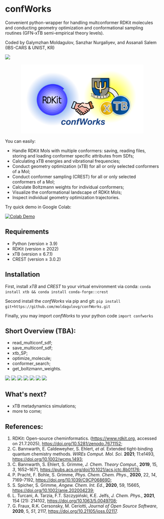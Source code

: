 # confWorks

Convenient python-wrapper for handling multconformer RDKit molecules and conducting geometry optimization and conformational sampling routines (GFN-xTB semi-empirical theory levels).

Coded by Galymzhan Moldagulov, Sanzhar Nurgaliyev, and Assanali Salem (IBS-CARS & UNIST, KR)

![](https://moldagulovg.github.io/confWorks/docs/assets/confworks.png)
<div align="center">
<img src="./docs/assets/confworks.png" alt="confWorks" width="400">
</div>

You can easily:
- Handle RDKit Mols with multiple conformers: saving, reading files, storing and loading conformer specific attributes from SDfs;
- Calculating xTB energies and vibrational frequencies;
- Conduct geometry optimization (xTB) for all or only selected conformers of a Mol;
- Conduct conformer sampling (CREST) for all or only selected conformers of a Mol;
- Calculate Boltzmann weights for individual conformers;
- Visualize the conformational landscape of RDKit Mols;
- Inspect individual geometry optimization trajectories.

Try quick demo in Google Colab:

[![Colab Demo](https://colab.research.google.com/assets/colab-badge.svg)](https://colab.research.google.com/github/moldagulovg/confWorks/blob/main/demo.ipynb) 

## Requirements
- Python (version ≥ 3.9)
- RDKit (version ≥ 2022)
- xTB (version ≥ 6.7.1)
- CREST (version ≥ 3.0.2)

## Installation

First, install *xTB* and *CREST* to your virtual environment via conda:
```conda install xtb && conda install conda-forge::crest```

Second install the *confWorks* via pip and git:
```pip install git+https://github.com/moldagulovg/confWorks.git```

Finally, you may import *confWorks* to your python code ```import confworks```


## Short Overview (TBA):

- read_multiconf_sdf;
- save_multiconf_sdf;
- xtb_SP;
- optimize_molecule;
- conformer_search;
- get_boltzmann_weights.

![](https://moldagulovg.github.io/confWorks/docs/assets/quinine_2D.jpg)
![](https://moldagulovg.github.io/confWorks/docs/assets/quinine_3D.jpg)
![](https://moldagulovg.github.io/confWorks/docs/assets/quinine_3D_ensemble.jpg)
![](https://moldagulovg.github.io/confWorks/docs/assets/rmsd_matrix.jpg)
![](https://moldagulovg.github.io/confWorks/docs/assets/rmsd_hist.jpg)
![](https://moldagulovg.github.io/confWorks/docs/assets/conf_space_tsne.jpg)
![](https://moldagulovg.github.io/confWorks/docs/assets/conf_space_energy_landscape.jpg)

## What's next?
- xTB metadynamics simulations;
- more to come;


## References:
1. RDKit: Open-source cheminformatics. (https://www.rdkit.org, accessed on 21.7.2025), https://doi.org/10.5281/zenodo.7671152;
2. C. Bannwarth, E. Caldeweyher, S. Ehlert, *et al.* Extended tight-binding quantum chemistry methods. *WIREs Comput. Mol. Sci.* **2021**; 11:e1493, https://doi.org/10.1002/wcms.1493;
3. C. Bannwarth, S. Ehlert, S. Grimme, *J. Chem. Theory Comput.*, **2019**, 15, *3*, 1652–1671, https://pubs.acs.org/doi/10.1021/acs.jctc.8b01176;
4. P. Pracht, F. Bohle, S. Grimme, *Phys. Chem. Chem. Phys.*, **2020**, 22, *14*, 7169-7192, https://doi.org/10.1039/C9CP06869D;
5. S. Spicher, S. Grimme, *Angew. Chem. Int. Ed.*, **2020**, 59, 15665, https://doi.org/10.1002/anie.202004239;
6. L. Turcani, A. Tarzia, F.T. Szczypiński, K.E. Jelfs, *J. Chem. Phys.*, **2021**, 154 (21): 214102, https://doi.org/10.1063/5.0049708;
7. G. Fraux, R.K. Cersonsky, M. Ceriotti, *Journal of Open Source Software*, **2020**, 5, *51*, 2117, https://doi.org/10.21105/joss.02117.

